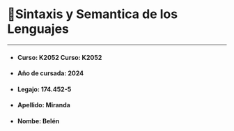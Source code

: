 # 📌Sintaxis y Semantica de los Lenguajes

------------

- ####  Curso:  K2052  Curso:  K2052
- #### Año de cursada:  2024
- #### Legajo:  174.452-5
- #### Apellido: Miranda
- #### Nombe: Belén
